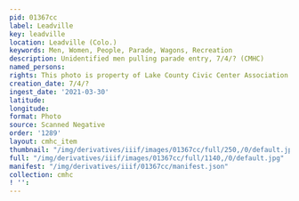 ```yaml
---
pid: 01367cc
label: Leadville
key: leadville
location: Leadville (Colo.)
keywords: Men, Women, People, Parade, Wagons, Recreation
description: Unidentified men pulling parade entry, 7/4/? (CMHC)
named_persons: 
rights: This photo is property of Lake County Civic Center Association.
creation_date: 7/4/?
ingest_date: '2021-03-30'
latitude: 
longitude: 
format: Photo
source: Scanned Negative
order: '1289'
layout: cmhc_item
thumbnail: "/img/derivatives/iiif/images/01367cc/full/250,/0/default.jpg"
full: "/img/derivatives/iiif/images/01367cc/full/1140,/0/default.jpg"
manifest: "/img/derivatives/iiif/01367cc/manifest.json"
collection: cmhc
! '': 
---
```

